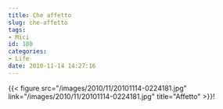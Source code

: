 ```yaml
---
title: Che affetto
slug: che-affetto
tags:
- Mici
id: 180
categories:
- Life
date: 2010-11-14 14:27:16
---
```


{{< figure src="/images/2010/11/20101114-0224181.jpg" link="/images/2010/11/20101114-0224181.jpg" title="Affetto" >}}!
